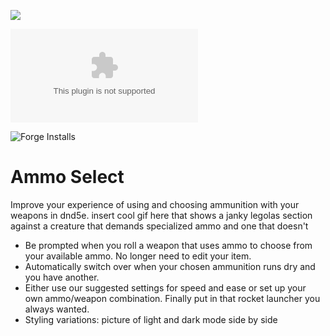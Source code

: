 ![](https://img.shields.io/badge/Foundry-v10-informational)
<!--- Downloads @ Latest Badge -->
<!--- replace <user>/<repo> with your username/repository -->
![Latest Release Download Count](https://img.shields.io/github/downloads/Krigsmaskine/ammo-select/latest/module.zip)

<!--- Forge Bazaar Install % Badge -->
<!--- replace <your-module-name> with the `name` in your manifest -->
![Forge Installs](https://img.shields.io/badge/dynamic/json?label=Forge%20Installs&query=package.installs&suffix=%25&url=https%3A%2F%2Fforge-vtt.com%2Fapi%2Fbazaar%2Fpackage%2Fammo-select&colorB=4aa94a)


# Ammo Select
Improve your experience of using and choosing ammunition with your weapons in dnd5e.
insert cool gif here that shows a janky legolas section against a creature that demands specialized ammo and one that doesn't

* Be prompted when you roll a weapon that uses ammo to choose from your available ammo. No longer need to edit your item.
* Automatically switch over when your chosen ammunition runs dry and you have another.
* Either use our suggested settings for speed and ease or set up your own ammo/weapon combination. Finally put in that rocket launcher you always wanted.
* Styling variations:
picture of light and dark mode side by side

